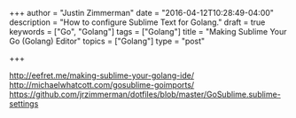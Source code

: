 +++
author = "Justin Zimmerman"
date = "2016-04-12T10:28:49-04:00"
description = "How to configure Sublime Text for Golang."
draft = true
keywords = ["Go", "Golang"]
tags = ["Golang"]
title = "Making Sublime Your Go (Golang) Editor"
topics = ["Golang"]
type = "post"

+++

http://eefret.me/making-sublime-your-golang-ide/
http://michaelwhatcott.com/gosublime-goimports/
https://github.com/jrzimmerman/dotfiles/blob/master/GoSublime.sublime-settings
